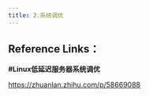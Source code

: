 ```yaml
---
title: 2.系统调优
---
```


## Reference Links：

**#Linux低延迟服务器系统调优**

https://zhuanlan.zhihu.com/p/58669088
